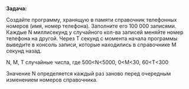 **Задача:**

Создайте программу, хранящую в памяти справочник телефонных номеров (имя, номер телефона). Заполните его 100 000 записями. Каждые N миллисекунд у случайного кол-ва записей меняйте номер телефона на другой. Через T секунд с момента начала программы выведите в консоль записи, которые находились в справочнике M секунд назад.

N, M, T случайные числа, где 500<N<5000, 0<M<30, 60<T<300

Значение N определяется каждый раз заново перед очередным изменением номеров справочника.
